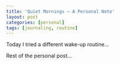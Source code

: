```yaml
---
title: 'Quiet Mornings — A Personal Note'
layout: post
categories: [personal]
tags: [journaling, routine]
---
```


Today I tried a different wake-up routine...

<!--more-->

Rest of the personal post...
